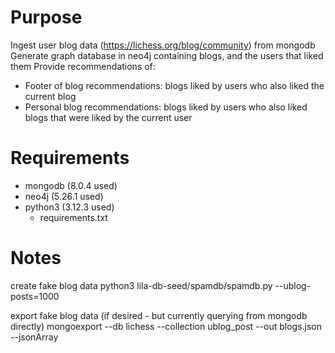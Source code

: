 # Purpose
Ingest user blog data (https://lichess.org/blog/community) from mongodb
Generate graph database in neo4j containing blogs, and the users that liked them
Provide recommendations of:
- Footer of blog recommendations: blogs liked by users who also liked the current blog
- Personal blog recommendations: blogs liked by users who also liked blogs that were liked by the current user

# Requirements
- mongodb (8.0.4 used)
- neo4j (5.26.1 used)
- python3 (3.12.3 used)
	+ requirements.txt

# Notes
create fake blog data
python3 lila-db-seed/spamdb/spamdb.py --ublog-posts=1000

export fake blog data (if desired - but currently querying from mongodb directly)
mongoexport --db lichess --collection ublog_post --out blogs.json --jsonArray